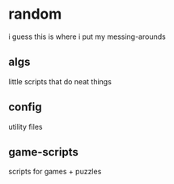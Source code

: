 # random

i guess this is where i put my messing-arounds

## algs

little scripts that do neat things

## config

utility files

## game-scripts

scripts for games + puzzles